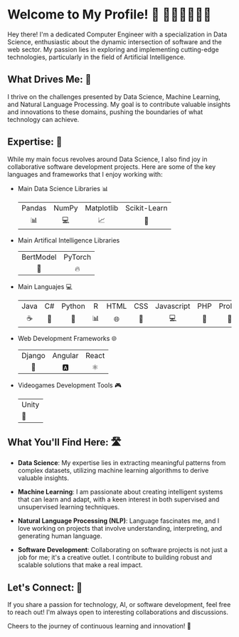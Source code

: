 # Welcome to My Profile! 👋 👨‍💻💡🌐🔧🤖

Hey there! I'm a dedicated Computer Engineer with a specialization in Data Science, enthusiastic about the dynamic intersection of software and the web sector. My passion lies in exploring and implementing cutting-edge technologies, particularly in the field of Artificial Intelligence.

## What Drives Me: 🌠

I thrive on the challenges presented by Data Science, Machine Learning, and Natural Language Processing. My goal is to contribute valuable insights and innovations to these domains, pushing the boundaries of what technology can achieve.

## Expertise: 🎯

While my main focus revolves around Data Science, I also find joy in collaborative software development projects. Here are some of the key languages and frameworks that I enjoy working with:

- Main Data Science Libraries 📊
  
   <table>
    <tr>
      <td align="center">Pandas</td>
      <td align="center">NumPy</td>
      <td align="center">Matplotlib</td>
      <td align="center">Scikit-Learn</td>
    </tr>
    <tr>
      <td align="center">📊</td>
      <td align="center">💻</td>
      <td align="center">📈</td>
      <td align="center">🤖</td>
    </tr>
  </table>


- Main Artifical Intelligence Libraries 
  
    <table>
    <tr>
      <td align="center">BertModel</td>
      <td align="center">PyTorch</td>
    </tr>
    <tr>
      <td align="center">🤖</td>
      <td align="center">🔥</td>
    </tr>
  </table>

  
- Main Languajes              💻
  
    <table>
    <tr>
      <td align="center">Java</td>
      <td align="center">C#</td>
      <td align="center">Python</td>
      <td align="center">R</td>
      <td align="center">HTML</td>
      <td align="center">CSS</td>
      <td align="center">Javascript</td>
      <td align="center">PHP</td>
      <td align="center">Prolog</td>
    </tr>
    <tr>
      <td align="center">☕</td>
      <td align="center">🔧</td>
      <td align="center">🐍</td>
      <td align="center">📊</td>
      <td align="center">🌐</td>
      <td align="center">🎨</td>
      <td align="center">💻</td>
      <td align="center">🔗</td>
      <td align="center">🤖</td>
    </tr>
  </table>

- Web Development Frameworks   🌐
  
    <table>
    <tr>
      <td align="center">Django</td>
      <td align="center">Angular</td>
      <td align="center">React</td>
    </tr>
    <tr>
      <td align="center">🎸</td>
      <td align="center">🅰️</td>
      <td align="center">⚛️</td>
    </tr>
  </table>

  
- Videogames Development Tools 🎮
     <table>
      <tr>
        <td>Unity</td>
      </tr>
      <tr>
        <td>🎲</td>
      </tr>
    </table>




## What You'll Find Here: 🛣️

- **Data Science**: My expertise lies in extracting meaningful patterns from complex datasets, utilizing machine learning algorithms to derive valuable insights.

- **Machine Learning**: I am passionate about creating intelligent systems that can learn and adapt, with a keen interest in both supervised and unsupervised learning techniques.

- **Natural Language Processing (NLP)**: Language fascinates me, and I love working on projects that involve understanding, interpreting, and generating human language.

- **Software Development**: Collaborating on software projects is not just a job for me; it's a creative outlet. I contribute to building robust and scalable solutions that make a real impact.

## Let's Connect: 🤝

If you share a passion for technology, AI, or software development, feel free to reach out! I'm always open to interesting collaborations and discussions.

Cheers to the journey of continuous learning and innovation! 🚀

<!--
**AlbertoGRuiz/AlbertoGRuiz** is a ✨ _special_ ✨ repository because its `README.md` (this file) appears on your GitHub profile.

Here are some ideas to get you started:

- 🔭 I’m currently working on ...
- 🌱 I’m currently learning ...
- 👯 I’m looking to collaborate on ...
- 🤔 I’m looking for help with ...
- 💬 Ask me about ...
- 📫 How to reach me: ...
- 😄 Pronouns: ...
- ⚡ Fun fact: ...
-->
